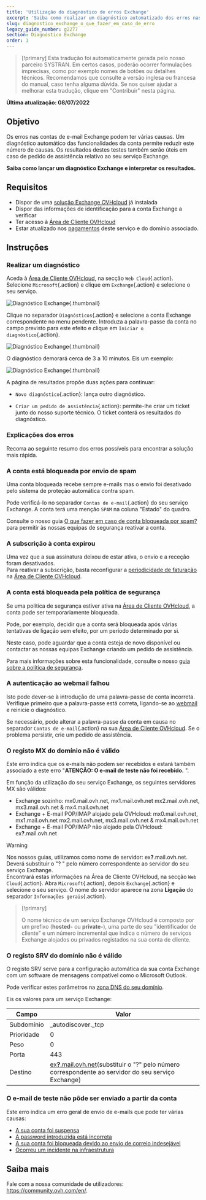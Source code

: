 ```yaml
---
title: 'Utilização do diagnóstico de erros Exchange'
excerpt: 'Saiba como realizar um diagnóstico automatizado dos erros nas contas Exchange'
slug: diagnostico_exchange_o_que_fazer_em_caso_de_erro
legacy_guide_number: g2277
section: Diagnóstico Exchange
order: 1
---
```


> [!primary]
> Esta tradução foi automaticamente gerada pelo nosso parceiro SYSTRAN. Em certos casos, poderão ocorrer formulações imprecisas, como por exemplo nomes de botões ou detalhes técnicos. Recomendamos que consulte a versão inglesa ou francesa do manual, caso tenha alguma dúvida. Se nos quiser ajudar a melhorar esta tradução, clique em "Contribuir" nesta página.
>

**Última atualização: 08/07/2022**

## Objetivo

Os erros nas contas de e-mail Exchange podem ter várias causas. Um diagnóstico automático das funcionalidades da conta permite reduzir este número de causas. Os resultados destes testes também serão úteis em caso de pedido de assistência relativo ao seu serviço Exchange.

**Saiba como lançar um diagnóstico Exchange e interpretar os resultados.**

## Requisitos

- Dispor de uma [solução Exchange OVHcloud](https://www.ovhcloud.com/pt/emails/hosted-exchange/) já instalada
- Dispor das informações de identificação para a conta Exchange a verificar
- Ter acesso à [Área de Cliente OVHcloud](https://www.ovh.com/auth/?action=gotomanager&from=https://www.ovh.pt/&ovhSubsidiary=pt)
- Estar atualizado nos [pagamentos](https://docs.ovh.com/pt/billing/gerir-faturas-ovhcloud/#pay-bills) deste serviço e do domínio associado.

## Instruções

### Realizar um diagnóstico

Aceda à [Área de Cliente OVHcloud](https://www.ovh.com/auth/?action=gotomanager&from=https://www.ovh.pt/&ovhSubsidiary=pt), na secção `Web Cloud`{.action}. Selecione `Microsoft`{.action} e clique em `Exchange`{.action} e selecione o seu serviço.

![Diagnóstico Exchange](images/img_4450.png){.thumbnail}

Clique no separador `Diagnósticos`{.action} e selecione a conta Exchange correspondente no menu pendente. Introduza a palavra-passe da conta no campo previsto para este efeito e clique em `Iniciar o diagnóstico`{.action}.

![Diagnóstico Exchange](images/img_4451.png){.thumbnail}

O diagnóstico demorará cerca de 3 a 10 minutos. Eis um exemplo:

![Diagnóstico Exchange](images/img_4471.png){.thumbnail}

A página de resultados propõe duas ações para continuar:

- `Novo diagnóstico`{.action}: lança outro diagnóstico.

- `Criar um pedido de assistência`{.action}: permite-lhe criar um ticket junto do nosso suporte técnico. O ticket conterá os resultados do diagnóstico.

### Explicações dos erros

Recorra ao seguinte resumo dos erros possíveis para encontrar a solução mais rápida.

### A conta está bloqueada por envio de spam <a name="blocked"></a>

Uma conta bloqueada recebe sempre e-mails mas o envio foi desativado pelo sistema de proteção automática contra spam.

Pode verificá-lo no separador `Contas de e-mail`{.action} do seu serviço Exchange. A conta terá uma menção `SPAM` na coluna "Estado" do quadro.

Consulte o nosso guia [O que fazer em caso de conta bloqueada por spam?](../bloqueado-por-spam/) para permitir às nossas equipas de segurança reativar a conta.

### A subscrição à conta expirou <a name="expired"></a>

Uma vez que a sua assinatura deixou de estar ativa, o envio e a receção foram desativados.<br>
Para reativar a subscrição, basta reconfigurar a [periodicidade de faturação](https://docs.ovh.com/pt/microsoft-collaborative-solutions/gestao-faturacao-exchange/#periodicity) na [Área de Cliente OVHcloud](https://www.ovh.com/auth/?action=gotomanager&from=https://www.ovh.pt/&ovhSubsidiary=pt).

### A conta está bloqueada pela política de segurança

Se uma política de segurança estiver ativa na [Área de Cliente OVHcloud](https://www.ovh.com/auth/?action=gotomanager&from=https://www.ovh.pt/&ovhSubsidiary=pt), a conta pode ser temporariamente bloqueada.

Pode, por exemplo, decidir que a conta será bloqueada após várias tentativas de ligação sem efeito, por um período determinado por si.

Neste caso, pode aguardar que a conta esteja de novo disponível ou contactar as nossas equipas Exchange criando um pedido de assistência.

Para mais informações sobre esta funcionalidade, consulte o nosso [guia sobre a política de segurança](../gerir-politica-de-seguranca-palavra-passe/).

### A autenticação ao webmail falhou <a name="password"></a>

Isto pode dever-se à introdução de uma palavra-passe de conta incorreta. Verifique primeiro que a palavra-passe está correta, ligando-se ao [webmail](../exchange_2016_guia_de_utilizacao_do_outlook_web_app/) e reinicie o diagnóstico.

Se necessário, pode alterar a palavra-passe da conta em causa no separador `Contas de e-mail`{.action} na sua [Área de Cliente OVHcloud](https://www.ovh.com/auth/?action=gotomanager&from=https://www.ovh.pt/&ovhSubsidiary=pt). Se o problema persistir, crie um pedido de assistência.

### O registo MX do domínio não é válido

Este erro indica que os e-mails não podem ser recebidos e estará também associado a este erro "**ATENÇÃO: O e-mail de teste não foi recebido.** ".

Em função da utilização do seu serviço Exchange, os seguintes servidores MX são válidos:

- Exchange sozinho: mx0.mail.ovh.net, mx1.mail.ovh.net mx2.mail.ovh.net, mx3.mail.ovh.net & mx4.mail.ovh.net
- Exchange + E-mail POP/IMAP alojado pela OVHcloud: mx0.mail.ovh.net, mx1.mail.ovh.net mx2.mail.ovh.net, mx3.mail.ovh.net & mx4.mail.ovh.net
- Exchange + E-mail POP/IMAP não alojado pela OVHcloud: ex<b>?</b>.mail.ovh.net

<a name="hostname"></a>

> [!warning]
> Nos nossos guias, utilizamos como nome de servidor: ex<b>?</b>.mail.ovh.net. Deverá substituir o "? " pelo número correspondente ao servidor do seu serviço Exchange.<br>
> Encontrará estas informações na Área de Cliente OVHcloud, na secção `Web Cloud`{.action}. Abra `Microsoft`{.action}, depois `Exchange`{.action} e selecione o seu serviço. O nome do servidor aparece na zona **Ligação** do separador `Informações gerais`{.action}.
>

> [!primary]
>
> O nome técnico de um serviço Exchange OVHcloud é composto por um prefixo (**hosted-** ou **private-**), uma parte do seu "identificador de cliente" e um número incremental que indica o número de serviços Exchange alojados ou privados registados na sua conta de cliente.
>

### O registo SRV do domínio não é válido

O registo SRV serve para a configuração automática da sua conta Exchange com um software de mensagens compatível como o Microsoft Outlook.

Pode verificar estes parâmetros na [zona DNS do seu domínio](../../domains/alojamento_partilhado_como_editar_a_minha_zona_dns/).

Eis os valores para um serviço Exchange:

Campo | Valor
------------ | -------------
Subdomínio | _autodiscover._tcp
Prioridade | 0
Peso | 0
Porta | 443
Destino | [ex<b>?</b>.mail.ovh.net](#hostname)(substituir o "?" pelo número correspondente ao servidor do seu serviço Exchange)

### O e-mail de teste não pôde ser enviado a partir da conta

Este erro indica um erro geral de envio de e-mails que pode ter várias causas:

- [A sua conta foi suspensa](#expired)
- [A password introduzida está incorreta](#password)
- [A sua conta foi bloqueada devido ao envio de correio indesejável](#blocked)
- [Ocorreu um incidente na infraestrutura](https://web-cloud.status-ovhcloud.com/)

## Saiba mais

Fale com a nossa comunidade de utilizadores: <https://community.ovh.com/en/>.
